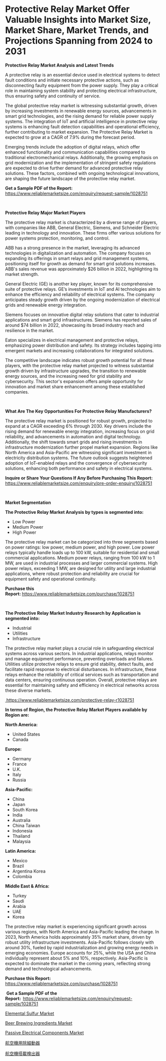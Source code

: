 <p><h1>Protective Relay Market Offer Valuable Insights into Market Size, Market Share, Market Trends, and Projections Spanning from 2024 to 2031</h1></p><p><strong>Protective Relay Market Analysis and Latest Trends</strong></p>
<p><p>A protective relay is an essential device used in electrical systems to detect fault conditions and initiate necessary protective actions, such as disconnecting faulty equipment from the power supply. They play a critical role in maintaining system stability and protecting electrical infrastructure, thus ensuring safety and continuity of service.</p><p>The global protective relay market is witnessing substantial growth, driven by increasing investments in renewable energy sources, advancements in smart grid technologies, and the rising demand for reliable power supply systems. The integration of IoT and artificial intelligence in protective relay systems is enhancing fault detection capabilities and operational efficiency, further contributing to market expansion. The Protective Relay Market is expected to grow at a CAGR of 7.9% during the forecast period.</p><p>Emerging trends include the adoption of digital relays, which offer enhanced functionality and communication capabilities compared to traditional electromechanical relays. Additionally, the growing emphasis on grid modernization and the implementation of stringent safety regulations are expected to drive further demand for advanced protective relay solutions. These factors, combined with ongoing technological innovations, are shaping the future landscape of the protective relay market.</p></p>
<p><strong>Get a Sample PDF of the Report:&nbsp;</strong> <a href="https://www.reliablemarketsize.com/enquiry/request-sample/1028751">https://www.reliablemarketsize.com/enquiry/request-sample/1028751</a></p>
<p>&nbsp;</p>
<p><strong>Protective Relay Major Market Players</strong></p>
<p><p>The protective relay market is characterized by a diverse range of players, with companies like ABB, General Electric, Siemens, and Schneider Electric leading in technology and innovation. These firms offer various solutions for power systems protection, monitoring, and control.</p><p>ABB has a strong presence in the market, leveraging its advanced technologies in digitalization and automation. The company focuses on expanding its offerings in smart relays and grid management systems, positioning itself for growth as demand for smart grid solutions increases. ABB's sales revenue was approximately $26 billion in 2022, highlighting its market strength.</p><p>General Electric (GE) is another key player, known for its comprehensive suite of protective relays. GE’s investments in IoT and AI technologies aim to enhance the efficiency and reliability of electrical systems. The company anticipates steady growth driven by the ongoing modernization of electrical grids and renewable energy integration.</p><p>Siemens focuses on innovative digital relay solutions that cater to industrial applications and smart grid infrastructures. Siemens has reported sales of around $74 billion in 2022, showcasing its broad industry reach and resilience in the market.</p><p>Eaton specializes in electrical management and protective relays, emphasizing power distribution and safety. Its strategy includes tapping into emergent markets and increasing collaborations for integrated solutions.</p><p>The competitive landscape indicates robust growth potential for all these players, with the protective relay market projected to witness substantial growth driven by infrastructure upgrades, the transition to renewable energy sources, and the increasing need for grid stability and cybersecurity. This sector's expansion offers ample opportunity for innovation and market share enhancement among these established companies.</p></p>
<p>&nbsp;</p>
<p><strong>What Are The Key Opportunities For Protective Relay Manufacturers?</strong></p>
<p><p>The protective relay market is positioned for robust growth, projected to expand at a CAGR exceeding 6% through 2030. Key drivers include the rising demand for renewable energy integration, increasing focus on grid reliability, and advancements in automation and digital technology. Additionally, the shift towards smart grids and rising investments in infrastructure modernization further propel market expansion. Regions like North America and Asia-Pacific are witnessing significant investment in electricity distribution systems. The future outlook suggests heightened adoption of IoT-enabled relays and the convergence of cybersecurity solutions, enhancing both performance and safety in electrical systems.</p></p>
<p><strong>Inquire or Share Your Questions If Any Before Purchasing This Report:</strong> <a href="https://www.reliablemarketsize.com/enquiry/pre-order-enquiry/1028751">https://www.reliablemarketsize.com/enquiry/pre-order-enquiry/1028751</a></p>
<p>&nbsp;</p>
<p><strong>Market Segmentation</strong></p>
<p><strong>The Protective Relay Market Analysis by types is segmented into:</strong></p>
<p><ul><li>Low Power</li><li>Medium Power</li><li>High Power</li></ul></p>
<p><p>The protective relay market can be categorized into three segments based on power ratings: low power, medium power, and high power. Low power relays typically handle loads up to 100 kW, suitable for residential and small commercial applications. Medium power relays, ranging from 100 kW to 1 MW, are used in industrial processes and larger commercial systems. High power relays, exceeding 1 MW, are designed for utility and large industrial applications, where robust protection and reliability are crucial for equipment safety and operational continuity.</p></p>
<p><strong>Purchase this Report:&nbsp;</strong><a href="https://www.reliablemarketsize.com/purchase/1028751">https://www.reliablemarketsize.com/purchase/1028751</a></p>
<p>&nbsp;</p>
<p><strong>The Protective Relay Market Industry Research by Application is segmented into:</strong></p>
<p><ul><li>Industrial</li><li>Utilities</li><li>Infrastructure</li></ul></p>
<p><p>The protective relay market plays a crucial role in safeguarding electrical systems across various sectors. In industrial applications, relays monitor and manage equipment performance, preventing overloads and failures. Utilities utilize protective relays to ensure grid stability, detect faults, and facilitate rapid response to electrical disturbances. In infrastructure, these relays enhance the reliability of critical services such as transportation and data centers, ensuring continuous operation. Overall, protective relays are essential for maintaining safety and efficiency in electrical networks across these diverse markets.</p></p>
<p><a href="https://www.reliablemarketsize.com/protective-relay-r1028751">&nbsp;https://www.reliablemarketsize.com/protective-relay-r1028751</a></p>
<p><strong>In terms of Region, the Protective Relay Market Players available by Region are:</strong></p>
<p>
    <p> <strong> North America: </strong>
        <ul>
            <li>United States</li>
            <li>Canada</li>
        </ul>
        </p> 
    <p> <strong> Europe: </strong>
        <ul>
            <li>Germany</li>
            <li>France</li>
            <li>U.K.</li>
            <li>Italy</li>
            <li>Russia</li>
        </ul>
        </p> 
    <p> <strong> Asia-Pacific: </strong>
        <ul>
            <li>China</li>
            <li>Japan</li>
            <li>South Korea</li>
            <li>India</li>
            <li>Australia</li>
            <li>China Taiwan</li>
            <li>Indonesia</li>
            <li>Thailand</li>
            <li>Malaysia</li>
        </ul>
        </p> 
    <p> <strong> Latin America: </strong>
        <ul>
            <li>Mexico</li>
            <li>Brazil</li>
            <li>Argentina Korea</li>
            <li>Colombia</li>
        </ul>
        </p> 
    <p> <strong> Middle East & Africa: </strong>
        <ul>
            <li>Turkey</li>
            <li>Saudi</li>
            <li>Arabia</li>
            <li>UAE</li>
            <li>Korea</li>
        </ul>
    </p>
    </p>
<p><p>The protective relay market is experiencing significant growth across various regions, with North America and Asia-Pacific leading the charge. In 2023, North America holds approximately 35% market share, driven by robust utility infrastructure investments. Asia-Pacific follows closely with around 30%, fueled by rapid industrialization and growing energy needs in emerging economies. Europe accounts for 25%, while the USA and China individually represent about 5% and 10%, respectively. Asia-Pacific is expected to dominate the market in the coming years, reflecting strong demand and technological advancements.</p></p>
<p><strong>Purchase this Report: </strong><a href="https://www.reliablemarketsize.com/purchase/1028751">https://www.reliablemarketsize.com/purchase/1028751</a></p>
<p>&nbsp;<strong>Get a Sample PDF of the Report:&nbsp;&nbsp;</strong><a href="https://www.reliablemarketsize.com/enquiry/request-sample/1028751">https://www.reliablemarketsize.com/enquiry/request-sample/1028751</a></p>
<p><strong></strong></p>
<p><p><a href="https://www.linkedin.com/pulse/global-elemental-sulfur-market-share-growth-opportunities-sgvee?trackingId=35DwJrExTFqUun61eKFXQg%3D%3D">Elemental Sulfur Market</a></p><p><a href="https://medium.com/@belaayi865/the-beer-brewing-ingredients-market-prioritizes-cost-control-and-efficiency-enhancement-660eac92fd85">Beer Brewing Ingredients Market</a></p><p><a href="https://medium.com/@raeloodard576457/the-global-passive-electrical-components-market-is-projected-to-experience-an-annual-growth-rate-d5f7b1eb05b7">Passive Electrical Components Market</a></p><p><a href="https://medium.com/@shepardelmer/%E8%88%AA%E7%A9%BA%E6%A9%9F%E7%94%A8%E9%99%A4%E7%B4%B0%E5%8B%95%E5%99%A8%E5%B8%82%E5%A0%B4%E3%81%AE%E6%B4%9E%E5%AF%9F-%E5%B8%82%E5%A0%B4%E3%83%97%E3%83%AC%E3%83%BC%E3%83%A4%E3%83%BC-%E5%B8%82%E5%A0%B4%E8%A6%8F%E6%A8%A1-%E5%9C%B0%E5%9F%9F%E5%88%A5-%E4%BA%88%E6%B8%AC-2024-2031-10034ab10311">航空機用除細動器</a></p><p><a href="https://medium.com/@shepardelmer/aircraft-on-board-detectors-market-%E3%81%AF-%E3%82%B3%E3%82%B9%E3%83%88%E7%AE%A1%E7%90%86%E3%81%A8%E5%8A%B9%E7%8E%87%E5%90%91%E4%B8%8A%E3%82%92%E5%84%AA%E5%85%88%E3%81%97%E3%81%BE%E3%81%99-%E3%81%95%E3%82%89%E3%81%AB-%E5%A0%B1%E5%91%8A%E6%9B%B8%E3%81%AF%E5%B8%82%E5%A0%B4%E3%81%AE%E9%9C%80%E8%A6%81%E9%9D%A2%E3%81%A8%E4%BE%9B%E7%B5%A6%E9%9D%A2%E3%81%AE%E4%B8%A1%E6%96%B9%E3%82%92%E3%82%AB%E3%83%90%E3%83%BC%E3%81%97%E3%81%A6%E3%81%84%E3%81%BE%E3%81%99-aircraft-b20509f947de">航空機搭載検出器</a></p></p>